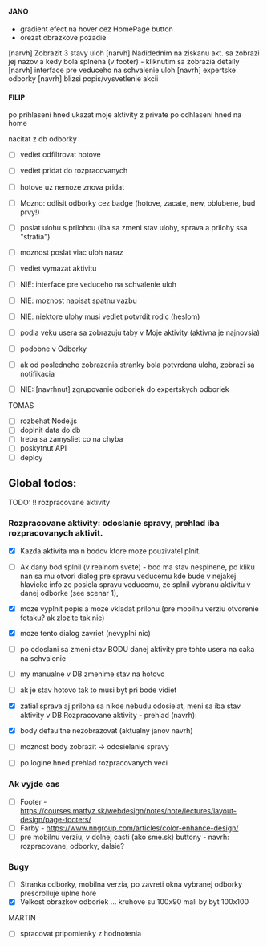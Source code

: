 #### JANO
- gradient efect na hover cez HomePage button
- orezat obrazkove pozadie

[narvh] Zobrazit 3 stavy uloh 
[narvh] Nadidednim na ziskanu akt. sa zobrazi jej nazov a kedy bola splnena (v footer) 
    -   kliknutim sa zobrazia detaily 
[narvh] interface pre veduceho na schvalenie uloh 
[navrh] expertske odborky 
[navrh] blizsi popis/vysvetlenie akcii 



#### FILIP

po prihlaseni hned ukazat moje aktivity 
z private po odhlaseni hned na home 

nacitat z db odborky
- [ ] vediet odfiltrovat hotove
- [ ] vediet pridat do rozpracovanych
- [ ] hotove uz nemoze znova pridat
- [ ] Mozno: odlisit odborky cez badge (hotove, zacate, new, oblubene, bud prvy!)

- [ ] poslat ulohu s prilohou (iba sa zmeni stav ulohy, sprava a prilohy ssa "stratia")
- [ ] moznost poslat viac uloh naraz
- [ ] vediet vymazat aktivitu

- [ ] NIE: interface pre veduceho na schvalenie uloh
- [ ] NIE: moznost napisat spatnu vazbu
- [ ] NIE: niektore ulohy musi vediet potvrdit rodic (heslom)

- [ ] podla veku usera sa zobrazuju taby v Moje aktivity (aktivna je najnovsia)
- [ ] podobne v Odborky
- [ ] ak od posledneho zobrazenia stranky bola potvrdena uloha, zobrazi sa notifikacia

- [ ] NIE: [navrhnut] zgrupovanie odboriek do expertskych odboriek

TOMAS
- [ ] rozbehat Node.js
- [ ] doplnit data do db
- [ ] treba sa zamysliet co na chyba
- [ ] poskytnut API
- [ ] deploy

## Global todos:
TODO: !! rozpracovane aktivity
### Rozpracovane aktivity:  odoslanie spravy, prehlad iba rozpracovanych aktivit.
- [X] Kazda aktivita ma n bodov ktore moze pouzivatel plnit. 
- [ ] Ak dany bod splnil (v realnom svete) - bod ma stav nesplnene, po kliku nan sa mu otvori dialog pre spravu veducemu kde bude v nejakej hlavicke info ze posiela spravu veducemu, ze splnil vybranu aktivitu v danej odborke (see scenar 1), 
- [X] moze vyplnit popis a moze vkladat prilohu (pre mobilnu verziu otvorenie fotaku? ak zlozite tak nie)
- [X] moze tento dialog zavriet (nevyplni nic)
- [ ] po odoslani sa zmeni stav BODU danej aktivity pre tohto usera na caka na schvalenie
- [ ] my manualne v DB zmenime stav na hotovo
- [ ] ak je stav hotovo tak to musi byt pri bode vidiet
- [X] zatial sprava aj priloha sa nikde nebudu odosielat, meni sa iba stav aktivity v DB
    Rozpracovane aktivity - prehlad (navrh):
- [X] body defaultne nezobrazovat (aktualny janov navrh)
- [ ] moznost body zobrazit -> odosielanie spravy
    
- [ ] po logine hned prehlad rozpracovanych veci

### Ak vyjde cas
- [ ] Footer - https://courses.matfyz.sk/webdesign/notes/note/lectures/layout-design/page-footers/
- [ ] Farby - https://www.nngroup.com/articles/color-enhance-design/
- [ ] pre mobilnu verziu, v dolnej casti (ako sme.sk) buttony - navrh: rozpracovane, odborky, dalsie?

### Bugy
- [ ] Stranka odborky, mobilna verzia, po zavreti okna vybranej odborky prescrolluje uplne hore
- [X] Velkost obrazkov odboriek ... kruhove su 100x90 mali by byt 100x100
 
MARTIN
- [ ] spracovat pripomienky z hodnotenia
